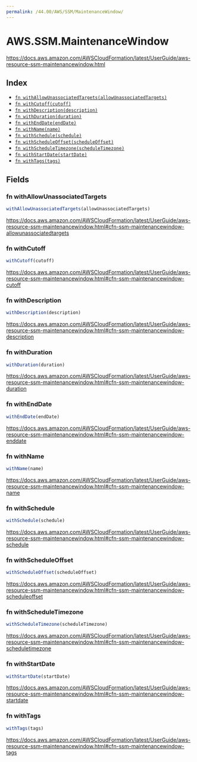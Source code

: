 ```yaml
---
permalink: /44.00/AWS/SSM/MaintenanceWindow/
---
```


# AWS.SSM.MaintenanceWindow

https://docs.aws.amazon.com/AWSCloudFormation/latest/UserGuide/aws-resource-ssm-maintenancewindow.html

## Index

* [`fn withAllowUnassociatedTargets(allowUnassociatedTargets)`](#fn-withallowunassociatedtargets)
* [`fn withCutoff(cutoff)`](#fn-withcutoff)
* [`fn withDescription(description)`](#fn-withdescription)
* [`fn withDuration(duration)`](#fn-withduration)
* [`fn withEndDate(endDate)`](#fn-withenddate)
* [`fn withName(name)`](#fn-withname)
* [`fn withSchedule(schedule)`](#fn-withschedule)
* [`fn withScheduleOffset(scheduleOffset)`](#fn-withscheduleoffset)
* [`fn withScheduleTimezone(scheduleTimezone)`](#fn-withscheduletimezone)
* [`fn withStartDate(startDate)`](#fn-withstartdate)
* [`fn withTags(tags)`](#fn-withtags)

## Fields

### fn withAllowUnassociatedTargets

```ts
withAllowUnassociatedTargets(allowUnassociatedTargets)
```

https://docs.aws.amazon.com/AWSCloudFormation/latest/UserGuide/aws-resource-ssm-maintenancewindow.html#cfn-ssm-maintenancewindow-allowunassociatedtargets

### fn withCutoff

```ts
withCutoff(cutoff)
```

https://docs.aws.amazon.com/AWSCloudFormation/latest/UserGuide/aws-resource-ssm-maintenancewindow.html#cfn-ssm-maintenancewindow-cutoff

### fn withDescription

```ts
withDescription(description)
```

https://docs.aws.amazon.com/AWSCloudFormation/latest/UserGuide/aws-resource-ssm-maintenancewindow.html#cfn-ssm-maintenancewindow-description

### fn withDuration

```ts
withDuration(duration)
```

https://docs.aws.amazon.com/AWSCloudFormation/latest/UserGuide/aws-resource-ssm-maintenancewindow.html#cfn-ssm-maintenancewindow-duration

### fn withEndDate

```ts
withEndDate(endDate)
```

https://docs.aws.amazon.com/AWSCloudFormation/latest/UserGuide/aws-resource-ssm-maintenancewindow.html#cfn-ssm-maintenancewindow-enddate

### fn withName

```ts
withName(name)
```

https://docs.aws.amazon.com/AWSCloudFormation/latest/UserGuide/aws-resource-ssm-maintenancewindow.html#cfn-ssm-maintenancewindow-name

### fn withSchedule

```ts
withSchedule(schedule)
```

https://docs.aws.amazon.com/AWSCloudFormation/latest/UserGuide/aws-resource-ssm-maintenancewindow.html#cfn-ssm-maintenancewindow-schedule

### fn withScheduleOffset

```ts
withScheduleOffset(scheduleOffset)
```

https://docs.aws.amazon.com/AWSCloudFormation/latest/UserGuide/aws-resource-ssm-maintenancewindow.html#cfn-ssm-maintenancewindow-scheduleoffset

### fn withScheduleTimezone

```ts
withScheduleTimezone(scheduleTimezone)
```

https://docs.aws.amazon.com/AWSCloudFormation/latest/UserGuide/aws-resource-ssm-maintenancewindow.html#cfn-ssm-maintenancewindow-scheduletimezone

### fn withStartDate

```ts
withStartDate(startDate)
```

https://docs.aws.amazon.com/AWSCloudFormation/latest/UserGuide/aws-resource-ssm-maintenancewindow.html#cfn-ssm-maintenancewindow-startdate

### fn withTags

```ts
withTags(tags)
```

https://docs.aws.amazon.com/AWSCloudFormation/latest/UserGuide/aws-resource-ssm-maintenancewindow.html#cfn-ssm-maintenancewindow-tags